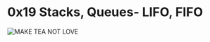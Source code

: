 # 0x19 Stacks, Queues- LIFO, FIFO

![MAKE TEA NOT LOVE]("https://pbs.twimg.com/media/CFYYWy6UEAE9Ow-.png" "PEACE")
